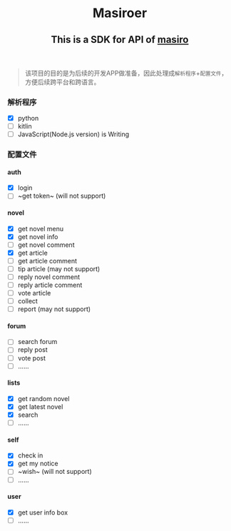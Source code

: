 # <p align="center">Masiroer</p>
## <p align="center">This is a SDK for API of [masiro](masiro.me)</p>
</br>

> 该项目的目的是为后续的开发APP做准备，因此处理成`解析程序`+`配置文件`，方便后续跨平台和跨语言。  

### 解析程序
- [x] python  
- [ ] kitlin  
- [ ] JavaScript(Node.js version) is Writing 

### 配置文件
#### auth
- [x] login
- [ ] ~get token~ (will not support)

#### novel
- [x] get novel menu
- [x] get novel info
- [ ] get novel comment
- [x] get article
- [ ] get article comment
- [ ] tip article (may not support)
- [ ] reply novel comment
- [ ] reply article comment
- [ ] vote article
- [ ] collect
- [ ] report (may not support)

#### forum
- [ ] search forum
- [ ] reply post
- [ ] vote post
- [ ] ......

#### lists
- [x] get random novel
- [x] get latest novel
- [x] search
- [ ] ......

#### self
- [x] check in
- [x] get my notice
- [ ] ~wish~ (will not support)
- [ ] ......

#### user
- [x] get user info box
- [ ] ......
